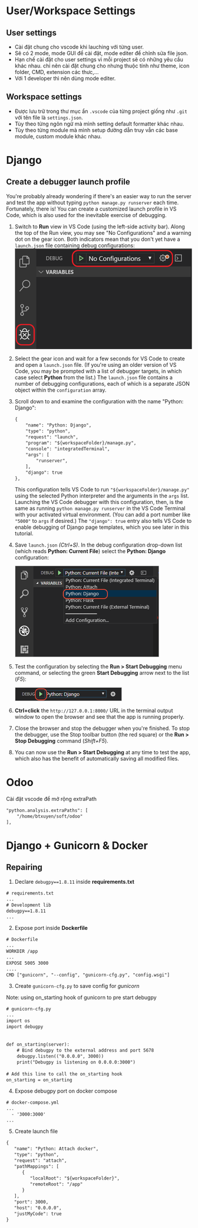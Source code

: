 # User/Workspace Settings

## User settings

- Cài đặt chung cho vscode khi lauching với từng user.
- Sẽ có 2 mode, mode GUI để cài đặt, mode editer để chỉnh sửa file json.
- Hạn chế cài đặt cho user settings vì mỗi project sẽ có những yêu cầu khác nhau. chỉ nên cài đặt chung cho nhưng thuộc tính như theme, icon folder, CMD, extension các thưc,...
- Với 1 developer thì nên dùng mode editer.

## Workspace settings

- Được lưu trữ trong thư mục ẩn `.vscode` của từng project giống như `.git` với tên file là `settings.json`.
- Tùy theo từng ngôn ngữ mà mình setting default formatter khác nhau.
- Tùy theo từng module mà mình setup đường dẫn truy vẫn các base module, custom module khác nhau.

# Django

## Create a debugger launch profile

You're probably already wondering if there's an easier way to run the server and test the app without typing `python manage.py runserver` each time. Fortunately, there is! You can create a customized launch profile in VS Code, which is also used for the inevitable exercise of debugging.

1. Switch to **Run** view in VS Code (using the left-side activity bar). Along the top of the Run view, you may see "No Configurations" and a warning dot on the gear icon. Both indicators mean that you don't yet have a `launch.json` file containing debug configurations:
   ![vscode-debugger](./src/static/vscode-debugger.png)

2. Select the gear icon and wait for a few seconds for VS Code to create and open a `launch.json` file. (If you're using an older version of VS Code, you may be prompted with a list of debugger targets, in which case select **Python** from the list.) The `launch.json` file contains a number of debugging configurations, each of which is a separate JSON object within the `configuration` array.

3. Scroll down to and examine the configuration with the name "Python: Django":

   ```
   {
       "name": "Python: Django",
       "type": "python",
       "request": "launch",
       "program": "${workspaceFolder}/manage.py",
       "console": "integratedTerminal",
       "args": [
           "runserver",
       ],
       "django": true
   },
   ```

   This configuration tells VS Code to run `"${workspaceFolder}/manage.py"` using the selected Python interpreter and the arguments in the `args` list. Launching the VS Code debugger with this configuration, then, is the same as running `python manage.py runserver` in the VS Code Terminal with your activated virtual environment. (You can add a port number like `"5000"` to `args` if desired.) The `"django": true` entry also tells VS Code to enable debugging of Django page templates, which you see later in this tutorial.

4. Save `launch.json` _(Ctrl+S)_. In the debug configuration drop-down list (which reads **Python: Current File**) select the **Python: Django** configuration:

   ![vscode-debugger-select](./src/static/vscode-debugger-select.png)

5. Test the configuration by selecting the **Run > Start Debugging** menu command, or selecting the green **Start Debugging** arrow next to the list (_F5_):

   ![vscode-run](./src/static/vscode-run.png)

6. **Ctrl+click** the `http://127.0.0.1:8000/` URL in the terminal output window to open the browser and see that the app is running properly.

7. Close the browser and stop the debugger when you're finished. To stop the debugger, use the Stop toolbar button (the red square) or the **Run > Stop Debugging** command (_Shift+F5_).

8. You can now use the **Run > Start Debugging** at any time to test the app, which also has the benefit of automatically saving all modified files.

# Odoo

Cài đặt vscode để mở rộng extraPath

```
"python.analysis.extraPaths": [
    "/home/btxuyen/soft/odoo"
],
```

# Django + Gunicorn & Docker

## Repairing

1. Declare `debugpy==1.8.11` inside **requirements.txt**

```
# requirements.txt
...
# Development lib
debugpy==1.8.11
...
```

2. Expose port inside **Dockerfile**

```
# Dockerfile
...
WORKDIR /app
...
EXPOSE 5005 3000
....
CMD ["gunicorn", "--config", "gunicorn-cfg.py", "config.wsgi"]
```

3. Create `gunicorn-cfg.py` to save config for _gunicorn_

Note: using on_starting hook of gunicorn to pre start debugpy

```
# gunicorn-cfg.py
...
import os
import debugpy


def on_starting(server):
    # Bind debugpy to the external address and port 5678
    debugpy.listen(("0.0.0.0", 3000))
    print("Debugpy is listening on 0.0.0.0:3000")

# Add this line to call the on_starting hook
on_starting = on_starting
```

4. Expose debugpy port on docker compose

```
# docker-compose.yml
...
  - '3000:3000'
...
```

5. Create launch file

```
{
   "name": "Python: Attach docker",
   "type": "python",
   "request": "attach",
   "pathMappings": [
      {
         "localRoot": "${workspaceFolder}",
         "remoteRoot": "/app"
      }
   ],
   "port": 3000,
   "host": "0.0.0.0",
   "justMyCode": true
}
```
